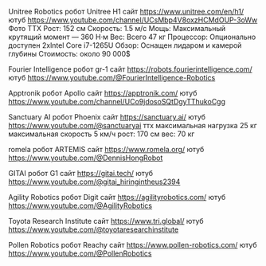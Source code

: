 Unitree Robotics
	робот
		Unitree H1
	сайт
		https://www.unitree.com/en/h1/
	ютуб
		https://www.youtube.com/channel/UCsMbp4V8oxzHCMdOUP-3oWw
	Фото
	ТТХ
		Рост: 152 см
		Скорость: 1.5 м/с
		Мощь: Максимальный крутящий момент — 360 Н·м
		Вес: Всего 47 кг
		Процессор: Опционально доступен 2xlntel Core i7-1265U
		Обзор: Оснащен лидаром и камерой глубины
		Стоимость: около 90 000$

Fourier Intelligence
	робот
		gr-1
	сайт
		https://robots.fourierintelligence.com/
	ютуб
		https://www.youtube.com/@FourierIntelligence-Robotics

Apptronik
	робот
		Apollo
	сайт
		https://apptronik.com/
	ютуб
		https://www.youtube.com/channel/UCo9jdosoSQtDgyTThukoCgg

Sanctuary AI
	робот
		Phoenix
	сайт
		https://sanctuary.ai/
	ютуб
		https://www.youtube.com/@sanctuaryai
	ттх
		максимальная нагрузка 25 кг
		максимальная скорость 5 км/ч
		рост: 170 см
		вес: 70 кг
		

romela
	робот
		ARTEMIS
	сайт
		https://www.romela.org/
	ютуб
		https://www.youtube.com/@DennisHongRobot

GITAI
	робот
		G1
	сайт
		https://gitai.tech/
	ютуб
		https://www.youtube.com/@gitai_hiringintheus2394

Agility Robotics
	робот
		Digit
	сайт
		https://agilityrobotics.com/
	 ютуб
		https://www.youtube.com/@AgilityRobotics

Toyota Research Institute
	сайт
		https://www.tri.global/
	ютуб
		https://www.youtube.com/@toyotaresearchinstitute

Pollen Robotics
	робот
		Reachy
	сайт
		https://www.pollen-robotics.com/
	ютуб
		https://www.youtube.com/@PollenRobotics

